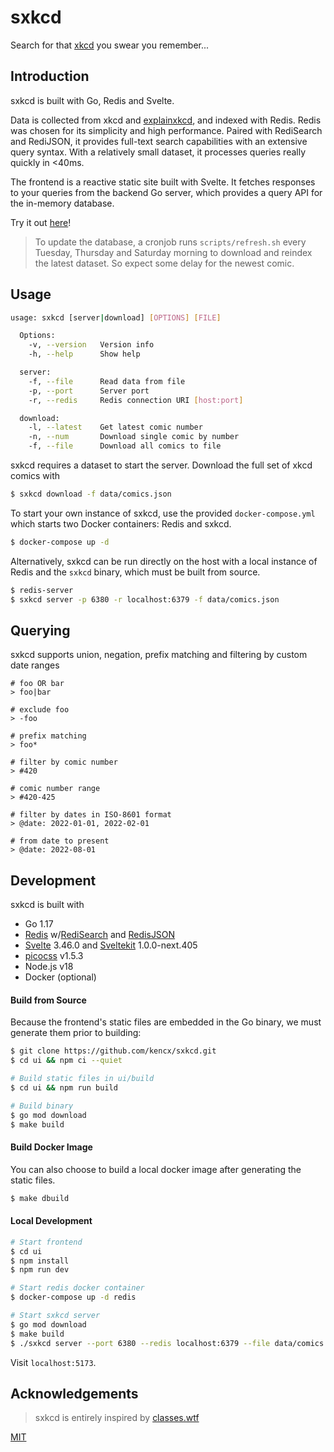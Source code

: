 # sxkcd
Search for that [xkcd](https://xkcd.com) you swear you remember...

## Introduction
sxkcd is built with Go, Redis and Svelte.

Data is collected from xkcd and [explainxkcd](https://explainxkcd.com), and indexed with
Redis. Redis was chosen for its simplicity and high performance. Paired with RediSearch
and RediJSON, it provides full-text search capabilities with an extensive query syntax.
With a relatively small dataset, it processes queries really quickly in <40ms.

The frontend is a reactive static site built with Svelte. It fetches responses to your
queries from the backend Go server, which provides a query API for the in-memory database.

Try it out [here](https://sxkcd.cheo.dev)!

>To update the database, a cronjob runs `scripts/refresh.sh` every Tuesday, Thursday and
>Saturday morning to download and reindex the latest dataset. So expect some delay for
>the newest comic.

## Usage
```bash
usage: sxkcd [server|download] [OPTIONS] [FILE]

  Options:
    -v, --version   Version info
    -h, --help	    Show help

  server:
    -f, --file      Read data from file
    -p, --port      Server port
    -r, --redis     Redis connection URI [host:port]

  download:
    -l, --latest    Get latest comic number
    -n, --num       Download single comic by number
    -f, --file	    Download all comics to file
```

sxkcd requires a dataset to start the server. Download the full set of xkcd comics with

```bash
$ sxkcd download -f data/comics.json
```

To start your own instance of sxkcd, use the provided `docker-compose.yml` which starts
two Docker containers: Redis and sxkcd.

```bash
$ docker-compose up -d
```

Alternatively, sxkcd can be run directly on the host with a local instance of Redis and the `sxkcd` binary, which must be built from source.

```bash
$ redis-server
$ sxkcd server -p 6380 -r localhost:6379 -f data/comics.json
```

## Querying
sxkcd supports union, negation, prefix matching and filtering by custom date ranges
```text
# foo OR bar
> foo|bar

# exclude foo
> -foo

# prefix matching
> foo*

# filter by comic number
> #420

# comic number range
> #420-425

# filter by dates in ISO-8601 format
> @date: 2022-01-01, 2022-02-01

# from date to present
> @date: 2022-08-01
```

## Development
sxkcd is built with

- Go 1.17
- [Redis](https://redis.io/) w/[RediSearch](https://redis.io/docs/stack/search/) and [RedisJSON](https://redis.io/docs/stack/json/)
- [Svelte](https://svelte.dev/) 3.46.0 and [Sveltekit](https://kit.svelte.dev/) 1.0.0-next.405
- [picocss](https://picocss.com/) v1.5.3
- Node.js v18
- Docker (optional)

#### Build from Source
Because the frontend's static files are embedded in the Go binary, we must generate them prior to building:

```bash
$ git clone https://github.com/kencx/sxkcd.git
$ cd ui && npm ci --quiet

# Build static files in ui/build
$ cd ui && npm run build

# Build binary
$ go mod download
$ make build
```

#### Build Docker Image
You can also choose to build a local docker image after generating the static files.

```bash
$ make dbuild
```

#### Local Development
```bash
# Start frontend
$ cd ui
$ npm install
$ npm run dev

# Start redis docker container
$ docker-compose up -d redis

# Start sxkcd server
$ go mod download
$ make build
$ ./sxkcd server --port 6380 --redis localhost:6379 --file data/comics.json
```

Visit `localhost:5173`.

## Acknowledgements
>sxkcd is entirely inspired by [classes.wtf](https://github.com/ekzhang/classes.wtf)

[MIT](LICENSE)
